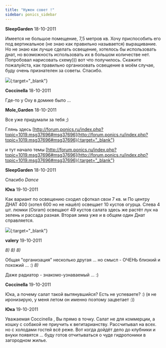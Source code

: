 ```yaml
---
title: "Нужен совет !"
sidebar: ponics_sidebar
---
```


**SleepGarden** 18-10-2011

Имеется не большое помещение, 7,5 метров кв. Хочу приспособить его под вертикальное (не знаю как правильно называется) выращивание. Но не знаю как лучше сделать освещение, хотелось бы использовать днат, но воэможность использовать их в большом количестве нет. Попробовал нарисовать схему))) вот что получилось. Скажите пожалуйста, как правильно организовать освещение в моём случае, буду очень признателен за советы. Спасибо.

[![](/attachimages/8769_комната.bmp)](https://t.me/ponics_ru_files/6503){:target="_blank"}

**Coccinella** 18-10-2011

Где-то у Оху в домике было ...


**Mole_Garden** 18-10-2011

Все уже придумали за тебя ;)

Глянь здесь [http://forum.ponics.ru/index.php?topic=1019.msg37696#msg37696](http://forum.ponics.ru/index.php?topic=1019.msg37696#msg37696){:target="_blank"}

и тут начало темы [http://forum.ponics.ru/index.php?topic=1019.msg37696#msg37696](http://forum.ponics.ru/index.php?topic=1019.msg37696#msg37696){:target="_blank"}


**SleepGarden** 18-10-2011

Спасибо *Dance*


**Юка** 19-10-2011

Как вариант по освещению сходил сфоткал свои 7 кв. м По центру ДНАТ 400 (хотел 600 но не нашёл) освещает 10 кустов огурца. Слева 4 шт. люмки (Osram) освещают 49 кустов салата здесь же растёт лук на зелень и рассада разная. Вторая зима уже и в общем один Днат справляется.

[![](/imagehost/thumbs/dsc04135.jpg)](https://t.me/ponics_ru_files/6504){:target="_blank"}


**valery** 19-10-2011

 *8)* *8)* *8)*

Общая "организация" несколько другая ... но смысл - ОЧЕНЬ близкий и похожий ... :) *8)* 

Даже радиатор - знакомо-узнаваемый ... :)


**Coccinella** 19-10-2011

Юка, а почему салат такой вытянувшийся? Есть не успеваете? :) (я не иронизирую, у меня летом он именно поэтому зацветает :))


**Юка** 19-10-2011

 Уважаемая Coccinella , Вы прямо в точку. Салат не для коммерции, а кошку с собакой не приучить к вегитарианству. Рассчитывал на всех. но с холодами гостей всё реже. Вот когда дойдёт дело до клубники и внуки появятся ... буду готов отчитываться о чуде гидропоники в загородном жилье. 



